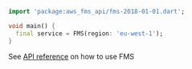 ```dart
import 'package:aws_fms_api/fms-2018-01-01.dart';

void main() {
  final service = FMS(region: 'eu-west-1');
}
```

See [API reference](https://pub.dev/documentation/aws_fms_api/latest/fms-2018-01-01/FMS-class.html) on how to use FMS
